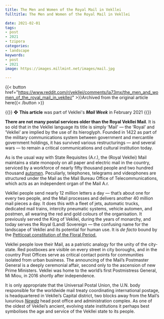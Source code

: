 ```yaml
---
title: The Men and Women of the Royal Mail in Vekllei
fulltitle: The Men and Women of the Royal Mail in Vekllei

date: 2021-02-01
tags:
- post
- 2021
- tzipora
categories:
- landscape
keywords:
- post
- 2021
image: https://images.millmint.net/images/mail.jpg

---
```


{{< button href="https://www.reddit.com/r/vekllei/comments/la73mx/the_men_and_women_of_the_royal_mail_in_vekllei/" >}}Archived from the original article here{{< /button >}}

{{<hint>}}
❖ **This article** was part of Vekllei's ***Mail Week*** in February 2021
{{</hint>}}

**There are not many postal services older than the Royal Vekllei Mail**. It is so old that in the Vekllei language its title is simply ‘Mail’ — the ‘Royal’ and ‘Vekllei’ are implied by the use of its hieroglyph. Founded in 1422 as part of the military communications system between government and mercantile government holdings, it has survived various restructurings — and several wars — to remain a critical communications and cultural institution today.

As is the usual way with State Requisites (A.r.), the (Royal Vekllei) Mail maintains a state monopoly on all paper and electric mail in the country, serviced by a workforce of nearly fifty thousand people and two hundred thousand [automen](https://millmint.net/posts/2021-01-11-automen/). Peculiarly, telephones, telegrams and videophones are structured under the Mail as the Mail Bureau Office of Telecommunications, which acts as an independent organ of the Mail A.r.

Vekllei people send nearly 12 million letters a day — that’s about one for every two people, and the Mail processes and delivers another 40 million mail pieces a day. It does this with a fleet of jets, automatic trucks, dedicated mail trains, intercity pneumatic systems, vehicle automen, and postmen, all wearing the red and gold colours of the organisation. It previously served the King of Vekllei, during the years of monarchy, and today serves the Royal (Land) Sovereign — the confusing name for the landscape of Vekllei and its potential for human use. It is *de facto* bound by the [Petticoat constitution of the Floral Period.](https://millmint.net/utopia/vekllei/#floral-society)

Vekllei people love their Mail, as a patriotic analogy for the unity of the city-state. Red postboxes are visible on every street in city boroughs, and in the country Post Offices serve as critical contact points for communities isolated from urban business. The announcing of the Mail’s Postmaster General is a deeply ceremonial affair, second only to the ascension of new Prime Ministers. Vekllei was home to the world’s first Postmistress General, Mi Miou, in 2016 shortly after independence.

It is only appropriate that the Universal Postal Union, the U.N. body responsible for the worldwide mail treaty coordinating international postage, is headquartered in Vekllei’s Capital district, two blocks away from the Mail’s luxurious [*Newda*](https://millmint.net/posts/2019-12-20-apartment/) head post office and administration complex. As one of the oldest of Vekllei’s ancient, evolving state institutions it perhaps best symbolises the age and service of the Vekllei state to its people.
